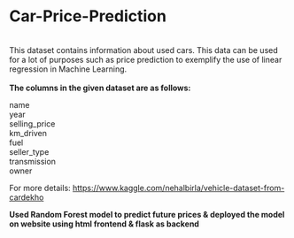 # Car-Price-Prediction

\
This dataset contains information about used cars.
This data can be used for a lot of purposes such as price prediction to exemplify the use of linear regression in Machine Learning.
\
\
**The columns in the given dataset are as follows:**

name\
year\
selling_price\
km_driven\
fuel\
seller_type\
transmission\
owner


For more details: https://www.kaggle.com/nehalbirla/vehicle-dataset-from-cardekho

**Used Random Forest model to predict future prices & deployed the model on website using html frontend & flask as backend**
